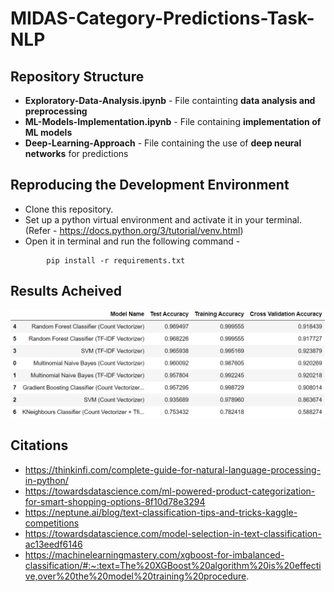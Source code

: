 # MIDAS-Category-Predictions-Task-NLP

## Repository Structure
* <strong>Exploratory-Data-Analysis.ipynb</strong> - File containting <strong>data analysis and preprocessing</strong>
* <strong>ML-Models-Implementation.ipynb</strong> - File containing <strong>implementation of ML models</strong>
* <strong>Deep-Learning-Approach</strong> - File containing the use of <strong>deep neural networks</strong> for predictions

## Reproducing the Development Environment
* Clone this repository.
* Set up a python virtual environment and activate it in your terminal. (Refer - <a>https://docs.python.org/3/tutorial/venv.html</a>)
* Open it in terminal and run the following command - 
~~~ 
        pip install -r requirements.txt
~~~

## Results Acheived 
<img src="Screenshots/results.PNG">

## Citations
* https://thinkinfi.com/complete-guide-for-natural-language-processing-in-python/
* https://towardsdatascience.com/ml-powered-product-categorization-for-smart-shopping-options-8f10d78e3294
* https://neptune.ai/blog/text-classification-tips-and-tricks-kaggle-competitions
* https://towardsdatascience.com/model-selection-in-text-classification-ac13eedf6146
* https://machinelearningmastery.com/xgboost-for-imbalanced-classification/#:~:text=The%20XGBoost%20algorithm%20is%20effective,over%20the%20model%20training%20procedure.
